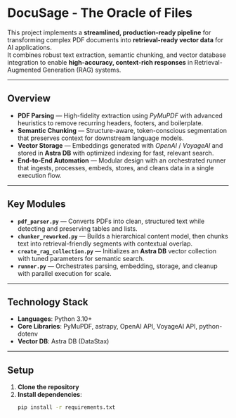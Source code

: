 # **DocuSage - The Oracle of Files**

This project implements a **streamlined, production-ready pipeline** for transforming complex PDF documents into **retrieval-ready vector data** for AI applications.  
It combines robust text extraction, semantic chunking, and vector database integration to enable **high-accuracy, context-rich responses** in Retrieval-Augmented Generation (RAG) systems.

---

## **Overview**
- **PDF Parsing** — High-fidelity extraction using *PyMuPDF* with advanced heuristics to remove recurring headers, footers, and boilerplate.  
- **Semantic Chunking** — Structure-aware, token-conscious segmentation that preserves context for downstream language models.  
- **Vector Storage** — Embeddings generated with *OpenAI* / *VoyageAI* and stored in **Astra DB** with optimized indexing for fast, relevant search.  
- **End-to-End Automation** — Modular design with an orchestrated runner that ingests, processes, embeds, stores, and cleans data in a single execution flow.  

---

## **Key Modules**
- **`pdf_parser.py`** — Converts PDFs into clean, structured text while detecting and preserving tables and lists.  
- **`chunker_reworked.py`** — Builds a hierarchical content model, then chunks text into retrieval-friendly segments with contextual overlap.  
- **`create_rag_collection.py`** — Initializes an **Astra DB** vector collection with tuned parameters for semantic search.  
- **`runner.py`** — Orchestrates parsing, embedding, storage, and cleanup with parallel execution for scale.  

---

## **Technology Stack**
- **Languages**: Python 3.10+  
- **Core Libraries**: PyMuPDF, astrapy, OpenAI API, VoyageAI API, python-dotenv  
- **Vector DB**: Astra DB (DataStax)  

---

## **Setup**
1. **Clone the repository**  
2. **Install dependencies**:  
   ```bash
   pip install -r requirements.txt
